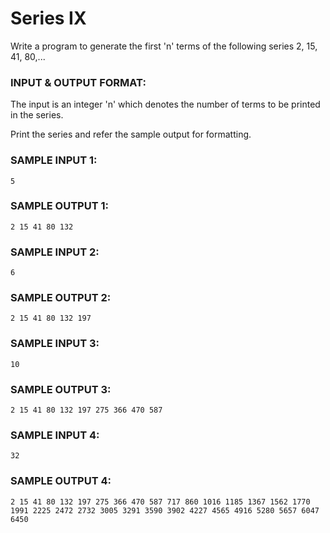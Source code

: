 # Series IX

Write a program to generate the first 'n' terms of the
following series 2, 15, 41, 80,... 

### INPUT & OUTPUT FORMAT:

The input is an integer 'n' which denotes the number of
terms to be printed in the series.

Print the series and refer the sample output for formatting.

### SAMPLE INPUT 1:

```
5
```

### SAMPLE OUTPUT 1:

```
2 15 41 80 132
```

### SAMPLE INPUT 2:

```
6
```

### SAMPLE OUTPUT 2:

```
2 15 41 80 132 197
```

### SAMPLE INPUT 3:

```
10
```

### SAMPLE OUTPUT 3:

```
2 15 41 80 132 197 275 366 470 587
```

### SAMPLE INPUT 4:

```
32
```

### SAMPLE OUTPUT 4:

```
2 15 41 80 132 197 275 366 470 587 717 860 1016 1185 1367 1562 1770 1991 2225 2472 2732 3005 3291 3590 3902 4227 4565 4916 5280 5657 6047 6450
```
